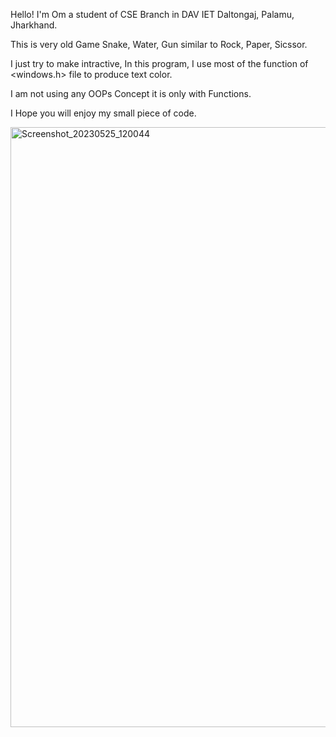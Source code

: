 Hello! I'm Om a student of CSE Branch in DAV IET Daltongaj, Palamu, Jharkhand.

This is very old Game Snake, Water, Gun similar to Rock, Paper, Sicssor.

I just try to make intractive,
In this program, I use most of the function of <windows.h> file to produce text color.


I am not using any OOPs Concept it is only with Functions.


I Hope you will enjoy my small piece of code.

<img width="960" alt="Screenshot_20230525_120044" src="https://github.com/ohmDTO/project/assets/113088687/f21c650a-bd88-4f18-81d6-bd1eb6b52768">


